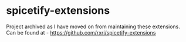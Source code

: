 # spicetify-extensions
Project archived as I have moved on from maintaining these extensions. 
Can be found at - https://github.com/rxri/spicetify-extensions

